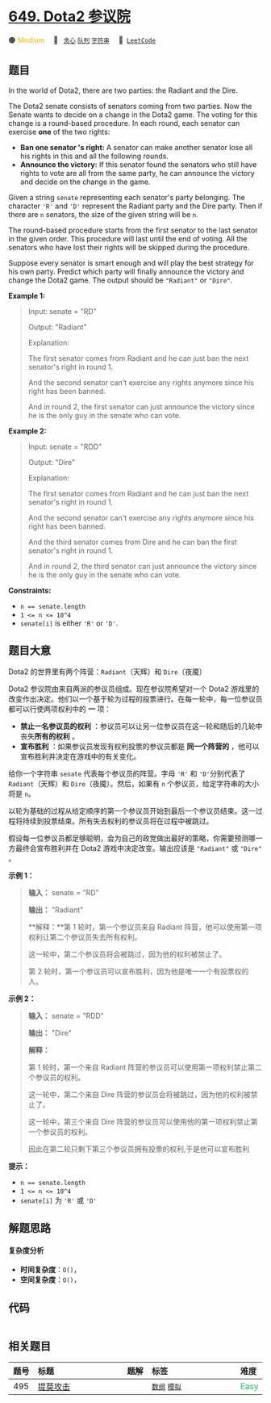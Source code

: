 # [649. Dota2 参议院](https://leetcode.com/problems/dota2-senate)

🟠 <font color=#ffb800>Medium</font>&emsp; 🔖&ensp; [`贪心`](/outline/tag/greedy.md) [`队列`](/outline/tag/queue.md) [`字符串`](/outline/tag/string.md)&emsp; 🔗&ensp;[`LeetCode`](https://leetcode.com/problems/dota2-senate)

## 题目

In the world of Dota2, there are two parties: the Radiant and the Dire.

The Dota2 senate consists of senators coming from two parties. Now the Senate
wants to decide on a change in the Dota2 game. The voting for this change is a
round-based procedure. In each round, each senator can exercise **one** of the
two rights:

  * **Ban one senator 's right:** A senator can make another senator lose all his rights in this and all the following rounds.
  * **Announce the victory:** If this senator found the senators who still have rights to vote are all from the same party, he can announce the victory and decide on the change in the game.

Given a string `senate` representing each senator's party belonging. The
character `'R'` and `'D'` represent the Radiant party and the Dire party. Then
if there are `n` senators, the size of the given string will be `n`.

The round-based procedure starts from the first senator to the last senator in
the given order. This procedure will last until the end of voting. All the
senators who have lost their rights will be skipped during the procedure.

Suppose every senator is smart enough and will play the best strategy for his
own party. Predict which party will finally announce the victory and change
the Dota2 game. The output should be `"Radiant"` or `"Dire"`.



**Example 1:**

> Input: senate = "RD"
> 
> Output: "Radiant"
> 
> Explanation: 
> 
> The first senator comes from Radiant and he can just ban the next senator's right in round 1. 
> 
> And the second senator can't exercise any rights anymore since his right has been banned. 
> 
> And in round 2, the first senator can just announce the victory since he is the only guy in the senate who can vote.

**Example 2:**

> Input: senate = "RDD"
> 
> Output: "Dire"
> 
> Explanation: 
> 
> The first senator comes from Radiant and he can just ban the next senator's right in round 1. 
> 
> And the second senator can't exercise any rights anymore since his right has been banned. 
> 
> And the third senator comes from Dire and he can ban the first senator's right in round 1. 
> 
> And in round 2, the third senator can just announce the victory since he is the only guy in the senate who can vote.

**Constraints:**

  * `n == senate.length`
  * `1 <= n <= 10^4`
  * `senate[i]` is either `'R'` or `'D'`.


## 题目大意

Dota2 的世界里有两个阵营：`Radiant`（天辉）和 `Dire`（夜魇）

Dota2 参议院由来自两派的参议员组成。现在参议院希望对一个 Dota2
游戏里的改变作出决定。他们以一个基于轮为过程的投票进行。在每一轮中，每一位参议员都可以行使两项权利中的 **一** 项：

  * **禁止一名参议员的权利** ：参议员可以让另一位参议员在这一轮和随后的几轮中丧失**所有的权利** 。
  * **宣布胜利** ：如果参议员发现有权利投票的参议员都是 **同一个阵营的** ，他可以宣布胜利并决定在游戏中的有关变化。

给你一个字符串 `senate` 代表每个参议员的阵营。字母 `'R'` 和 `'D'`分别代表了 `Radiant`（天辉）和
`Dire`（夜魇）。然后，如果有 `n` 个参议员，给定字符串的大小将是 `n`。

以轮为基础的过程从给定顺序的第一个参议员开始到最后一个参议员结束。这一过程将持续到投票结束。所有失去权利的参议员将在过程中被跳过。

假设每一位参议员都足够聪明，会为自己的政党做出最好的策略，你需要预测哪一方最终会宣布胜利并在 Dota2 游戏中决定改变。输出应该是 `"Radiant"`
或 `"Dire"` 。



**示例 1：**

> 
> 
> 
> 
> 
> **输入：** senate = "RD"
> 
> **输出：** "Radiant"
> 
> **解释：**第 1 轮时，第一个参议员来自 Radiant 阵营，他可以使用第一项权利让第二个参议员失去所有权利。
> 
> 这一轮中，第二个参议员将会被跳过，因为他的权利被禁止了。
> 
> 第 2 轮时，第一个参议员可以宣布胜利，因为他是唯一一个有投票权的人。
> 
> 

**示例 2：**

> 
> 
> 
> 
> 
> **输入：** senate = "RDD"
> 
> **输出：** "Dire"
> 
> **解释：**
> 
> 第 1 轮时，第一个来自 Radiant 阵营的参议员可以使用第一项权利禁止第二个参议员的权利。
> 
> 这一轮中，第二个来自 Dire 阵营的参议员会将被跳过，因为他的权利被禁止了。
> 
> 这一轮中，第三个来自 Dire 阵营的参议员可以使用他的第一项权利禁止第一个参议员的权利。
> 
> 因此在第二轮只剩下第三个参议员拥有投票的权利,于是他可以宣布胜利
> 
> 



**提示：**

  * `n == senate.length`
  * `1 <= n <= 10^4`
  * `senate[i]` 为 `'R'` 或 `'D'`


## 解题思路

#### 复杂度分析

- **时间复杂度**：`O()`，
- **空间复杂度**：`O()`，

## 代码

```javascript

```

## 相关题目

<!-- prettier-ignore -->
| 题号 | 标题 | 题解 | 标签 | 难度 |
| :------: | :------ | :------: | :------ | :------ |
| 495 | [提莫攻击](https://leetcode.com/problems/teemo-attacking) |  |  [`数组`](/outline/tag/array.md) [`模拟`](/outline/tag/simulation.md) | <font color=#15bd66>Easy</font> |

<style>
.blue {
    background-color: #096dd9;
    padding: 0.25rem 0.5rem;
    margin: 0;
    font-size: 0.85em;
    border-radius: 3px;
    color: white;
    font-weight: 500;
}
table th:first-of-type { width: 10%; }
table th:nth-of-type(2) { width: 35%; }
table th:nth-of-type(3) { width: 10%; }
table th:nth-of-type(4) { width: 35%; }
table th:nth-of-type(5) { width: 10%; }
</style>
